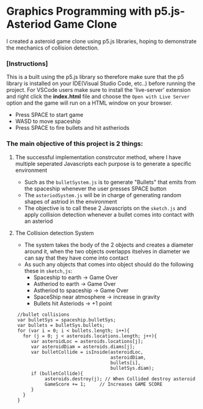 # Graphics Programming with p5.js-Asteriod Game Clone
I created a asteroid game clone using p5.js libraries, hoping to demonstrate the mechanics of collision detection.

### [Instructions]
This is a built using the p5.js library so therefore make sure that the p5 library is installed on your IDE(Visual Studio Code, etc..) before running the project. For VSCode users make sure to install the 'live-server' extension and right click the **index.html** file and choose the `Open with Live Server` option and the game will run on a HTML window on your browser. 
- Press SPACE to start game
- WASD to move spaceship
- Press SPACE to fire bullets and hit astheriods

### The main **objective** of this project is 2 things:

1. The successful implementation constrcutor method, where I have multiple seperated Javascripts each purpose is to generate a specific environment
   - Such as the `bulletSystem.js` is to generate "Bullets" that emits from the spaceship whenever the user presses SPACE button
   - The `asteriodSystem.js` will be in charge of generating random shapes of astriod in the environment
   - The objective is to call these 2 Javascripts on the `sketch.js` and apply collision detection whenever a bullet comes into contact with an asteriod

2. The Collision detection System
   - The system takes the body of the 2 objects and creates a diameter around it, when the two objects overlapps itselves in diameter we can say that they have come into contact
   - As such any objects that comes into object should do the following these in `sketch,js`:
     - Spaceship to earth -> Game Over
     - Astheriod to earth -> Game Over
     - Astheriod to spaceship -> Game Over
     - SpaceShip near atmosphere -> increase in gravity
     - Bullets hit Asteriods -> +1 point

```
    //bullet collisions
    var bulletSys = spaceship.bulletSys;
    var bullets = bulletSys.bullets;
    for (var i = 0; i < bullets.length; i++){
      for (j = 0; j < asteroids.locations.length; j++){
         var asteroidLoc = asteroids.locations[j];
         var asteroidDiam = asteroids.diams[j];
         var bulletCollide = isInside(asteroidLoc,
                                      asteroidDiam,
                                      bullets[i],
                                      bulletSys.diam);
         if (bulletCollide){
              asteroids.destroy(j); // When Collided destroy asteroid
              GameScore += 1;     // Increases GAME SCORE
         }
      }
    }
```
